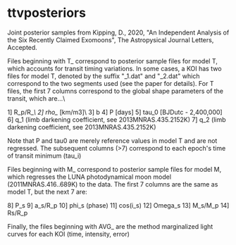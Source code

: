 # ttvposteriors
Joint posterior samples from Kipping, D., 2020, "An Independent Analysis of the Six Recently Claimed Exomoons", The Astropysical Journal Letters, Accepted.

Files beginning with T_ correspond to posterior sample files for model T, which accounts for transit timing variations. In some cases, a KOI has two files for model T, denoted by the suffix "\_1.dat" and "\_2.dat" which correspond to the two segments used (see the paper for details). For T files, the first 7 columns correspond to the global shape parameters of the transit, which are...\\

1] R_p/R_*\\
2] rho_* [km/m3]\\
3] b
4] P [days]
5] tau_0 [BJDutc - 2,400,000]
6] q_1 (limb darkening coefficient, see 2013MNRAS.435.2152K)
7] q_2 (limb darkening coefficient, see 2013MNRAS.435.2152K)

Note that P and tau0 are merely reference values in model T and are not regressed. The subsequent columns (>7) correspond to each epoch's time of transit minimum (tau_i)

Files beginning with M_ correspond to posterior sample files for model M, which regresses the LUNA photodynamical moon model (2011MNRAS.416..689K) to the data. The first 7 columns are the same as model T, but the next 7 are:

8] P_s
9] a_s/R_p
10] phi_s (phase)
11] cos(i_s)
12] Omega_s
13] M_s/M_p
14] Rs/R_p

Finally, the files beginning with AVG_ are the method marginalized light curves for each KOI (time, intensity, error)
